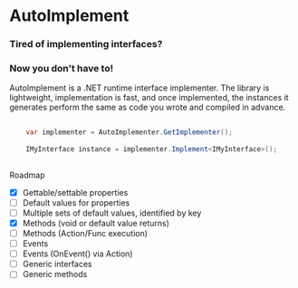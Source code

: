 # AutoImplement

### Tired of implementing interfaces?
### Now you don't have to!

AutoImplement is a .NET runtime interface implementer.  The library is lightweight, implementation is fast,
and once implemented, the instances it generates perform the same as code you wrote and compiled in advance.

```csharp
	
    var implementer = AutoImplementer.GetImplementer();
	
	IMyInterface instance = implementer.Implement<IMyInterface>();
	
```


Roadmap
- [x] Gettable/settable properties
- [ ] Default values for properties
- [ ] Multiple sets of default values, identified by key
- [x] Methods (void or default value returns)
- [ ] Methods (Action/Func execution)
- [ ] Events
- [ ] Events (OnEvent() via Action)
- [ ] Generic interfaces
- [ ] Generic methods
